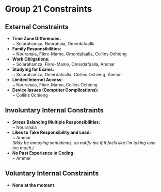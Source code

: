 # Group 21 Constraints

## External Constraints

- **Time Zone Differences:**  
  ~ Solarahamza, Nouranaia, Omerdafaalla
- **Family Responsibilities:**  
  ~ Nouranaia, Fikre-Mamo, Omerdafaalla, Collins Ochieng
- **Work Obligations:**  
  ~ Solarahamza, Fikre-Mamo, Omerdafaalla, Ammar
- **Studying for Exams:**  
  ~ Solarahamza, Omerdafaalla, Collins Ochieng, Ammar
- **Limited Internet Access:**  
  ~ Nouranaia, Fikre-Mamo, Collins Ochieng
- **Device Issues (Computer Complications):**  
  ~ Collins Ochieng

## Involuntary Internal Constraints

- **Stress Balancing Multiple Responsibilities:**  
  ~ Nouranaia
- **Likes to Take Responsibility and Lead:**  
  ~ Ammar  
  *(May be annoying sometimes, so notify me if it feels like I'm taking
   over too much.)*
- **No Past Experience in Coding:**  
  ~ Ammar

## Voluntary Internal Constraints

- **None at the moment**

